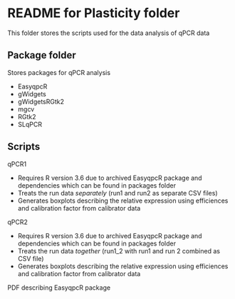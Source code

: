 # README for Plasticity folder
This folder stores the scripts used for the data analysis of qPCR data 
 
## Package folder
Stores packages for qPCR analysis
- EasyqpcR
- gWidgets
- gWidgetsRGtk2
- mgcv
- RGtk2
- SLqPCR

## Scripts

qPCR1
- Requires R version 3.6 due to archived EasyqpcR package and dependencies which 
  can be found in packages folder 
- Treats the run data *separately* (run1 and run2 as separate CSV files)
- Generates boxplots describing the relative expression using efficiences and 
  calibration factor from calibrator data
  
qPCR2
- Requires R version 3.6 due to archived EasyqpcR package and dependencies which 
  can be found in packages folder 
- Treats the run data *together* (run1_2 with run1 and run 2 combined as CSV file)
- Generates boxplots describing the relative expression using efficiences and 
  calibration factor from calibrator data

  
PDF describing EasyqpcR package
